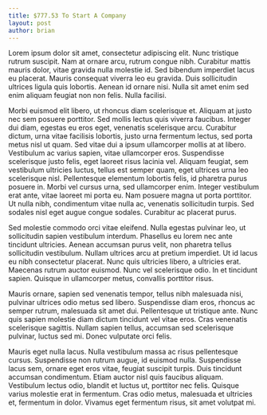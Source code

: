 ```yaml
---
title: $777.53 To Start A Company
layout: post
author: brian
---
```


Lorem ipsum dolor sit amet, consectetur adipiscing elit. Nunc tristique rutrum suscipit. Nam at ornare arcu, rutrum congue nibh. Curabitur mattis mauris dolor, vitae gravida nulla molestie id. Sed bibendum imperdiet lacus eu placerat. Mauris consequat viverra leo eu gravida. Duis sollicitudin ultrices ligula quis lobortis. Aenean id ornare nisi. Nulla sit amet enim sed enim aliquam feugiat non non felis. Nulla facilisi.

Morbi euismod elit libero, ut rhoncus diam scelerisque et. Aliquam at justo nec sem posuere porttitor. Sed mollis lectus quis viverra faucibus. Integer dui diam, egestas eu eros eget, venenatis scelerisque arcu. Curabitur dictum, urna vitae facilisis lobortis, justo urna fermentum lectus, sed porta metus nisl ut quam. Sed vitae dui a ipsum ullamcorper mollis at at libero. Vestibulum ac varius sapien, vitae ullamcorper eros. Suspendisse scelerisque justo felis, eget laoreet risus lacinia vel. Aliquam feugiat, sem vestibulum ultricies luctus, tellus est semper quam, eget ultrices urna leo scelerisque nisl. Pellentesque elementum lobortis felis, id pharetra purus posuere in. Morbi vel cursus urna, sed ullamcorper enim. Integer vestibulum erat ante, vitae laoreet mi porta eu. Nam posuere magna ut porta porttitor. Ut nulla nibh, condimentum vitae nulla ac, venenatis sollicitudin turpis. Sed sodales nisl eget augue congue sodales. Curabitur ac placerat purus.

Sed molestie commodo orci vitae eleifend. Nulla egestas pulvinar leo, ut sollicitudin sapien vestibulum interdum. Phasellus eu lorem nec ante tincidunt ultricies. Aenean accumsan purus velit, non pharetra tellus sollicitudin vestibulum. Nullam ultrices arcu at pretium imperdiet. Ut id lacus eu nibh consectetur placerat. Nunc quis ultricies libero, a ultricies erat. Maecenas rutrum auctor euismod. Nunc vel scelerisque odio. In et tincidunt sapien. Quisque in ullamcorper metus, convallis porttitor risus.

Mauris ornare, sapien sed venenatis tempor, tellus nibh malesuada nisi, pulvinar ultrices odio metus sed libero. Suspendisse diam eros, rhoncus ac semper rutrum, malesuada sit amet dui. Pellentesque ut tristique ante. Nunc quis sapien molestie diam dictum tincidunt vel vitae eros. Cras venenatis scelerisque sagittis. Nullam sapien tellus, accumsan sed scelerisque pulvinar, luctus sed mi. Donec vulputate orci felis.

Mauris eget nulla lacus. Nulla vestibulum massa ac risus pellentesque cursus. Suspendisse non rutrum augue, id euismod nulla. Suspendisse lacus sem, ornare eget eros vitae, feugiat suscipit turpis. Duis tincidunt accumsan condimentum. Etiam auctor nisl quis faucibus aliquam. Vestibulum lectus odio, blandit et luctus ut, porttitor nec felis. Quisque varius molestie erat in fermentum. Cras odio metus, malesuada et ultricies et, fermentum in dolor. Vivamus eget fermentum risus, sit amet volutpat mi.
